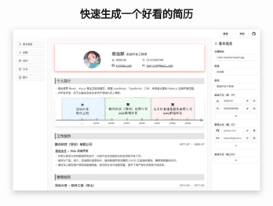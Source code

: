 <div align="center">

<h2>快速生成一个好看的简历</h2>

<img src="./public/preview.png" alt="" style="box-shadow: 0 4px 12px 1px rgba(0, 0, 0, 0.2)"/>

</div>
